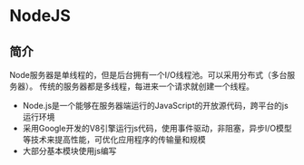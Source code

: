 # NodeJS

## 简介

Node服务器是单线程的，但是后台拥有一个I/O线程池。可以采用分布式（多台服务器）。
传统的服务器都是多线程，每进来一个请求就创建一个线程。

- Node.js是一个能够在服务器端运行的JavaScript的开放源代码，跨平台的js运行环境
- 采用Google开发的V8引擎运行js代码，使用事件驱动，非阻塞，异步I/O模型等技术来提高性能，可优化应用程序的传输量和规模
- 大部分基本模块使用js编写





